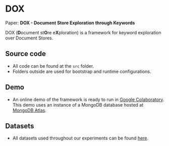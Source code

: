 # DOX

Paper: **DOX - Document Store Exploration through Keywords** 

DOX (**D**ocument st**O**re e**X**ploration) is a framework for keyword exploration over Document Stores.

## Source code

- All code can be found at the `src` folder.
- Folders outside are used for bootstrap and runtime configurations.

## Demo

- An online demo of the framework is ready to run in [Google Colaboratory](https://colab.research.google.com/drive/1AEvc66EhOnV24NEcl_oBRSqDp0kiVIul). This demo uses an instance of a MongoDB database hosted at [MongoDB Atlas](https://www.mongodb.com/atlas/database).

## Datasets

- All datasets used throughout our experiments can be found [here](https://drive.google.com/drive/folders/1HZtAVXN180O5v2UK6u2c89e2V_jhVSGZ?usp=share_link).

